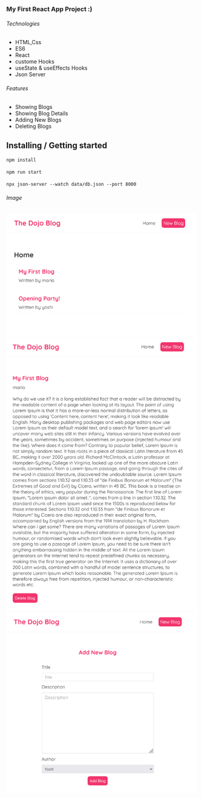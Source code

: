 ### My First React App Project :)

###### Technologies

- HTML,Css
- ES6
- React
- custome Hooks
- useState & useEffects Hooks
- Json Server

###### Features

- Showing Blogs
- Showing Blog Details
- Adding New Blogs
- Deleting Blogs

## Installing / Getting started

```shell
npm install

npm run start

npx json-server --watch data/db.json --port 8000
```

###### Image

![Index page](public/Home.png)
![Blog Detail](public/blog-detail.png)
![Add New](public/add-new.png)
